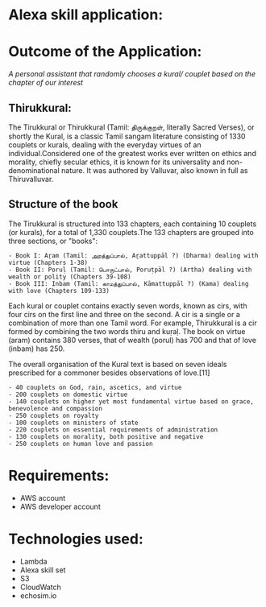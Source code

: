 # Alexa skill application:

# Outcome of the Application:

*A personal assistant that randomly chooses a kural/ couplet based on the chapter of our interest*

## Thirukkural:
The Tirukkural or Thirukkural (Tamil: திருக்குறள், literally Sacred Verses), or shortly the Kural, is a classic Tamil sangam literature consisting of 1330 couplets or kurals, dealing with the everyday virtues of an individual.Considered one of the greatest works ever written on ethics and morality, chiefly secular ethics, it is known for its universality and non-denominational nature. It was authored by Valluvar, also known in full as Thiruvalluvar.

## Structure of the book

The Tirukkural is structured into 133 chapters, each containing 10 couplets (or kurals), for a total of 1,330 couplets.The 133 chapters are grouped into three sections, or "books":

    - Book I: Aṟam (Tamil: அறத்துப்பால், Aṟattuppāl ?) (Dharma) dealing with virtue (Chapters 1-38)
    - Book II: Poruḷ (Tamil: பொருட்பால், Poruṭpāl ?) (Artha) dealing with wealth or polity (Chapters 39-108)
    - Book III: Inbam (Tamil: காமத்துப்பால், Kāmattuppāl ?) (Kama) dealing with love (Chapters 109-133)

Each kural or couplet contains exactly seven words, known as cirs, with four cirs on the first line and three on the second. A cir is a single or a combination of more than one Tamil word. For example, Thirukkural is a cir formed by combining the two words thiru and kuṛaḷ. The book on virtue (aram) contains 380 verses, that of wealth (porul) has 700 and that of love (inbam) has 250.

The overall organisation of the Kural text is based on seven ideals prescribed for a commoner besides observations of love.[11]

    - 40 couplets on God, rain, ascetics, and virtue
    - 200 couplets on domestic virtue
    - 140 couplets on higher yet most fundamental virtue based on grace, benevolence and compassion
    - 250 couplets on royalty
    - 100 couplets on ministers of state
    - 220 couplets on essential requirements of administration
    - 130 couplets on morality, both positive and negative
    - 250 couplets on human love and passion

# Requirements:

- AWS account
- AWS developer account

# Technologies used:

- Lambda
- Alexa skill set
- S3
- CloudWatch
- echosim.io
